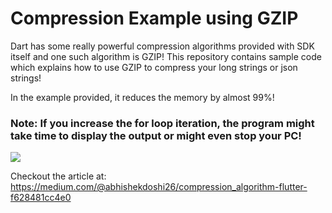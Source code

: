 # Compression Example using GZIP

Dart has some really powerful compression algorithms provided with SDK itself and one such algorithm is GZIP!
This repository contains sample code which explains how to use GZIP to compress your long strings or json strings!

In the example provided, it reduces the memory by almost 99%!

### Note: If you increase the for loop iteration, the program might take time to display the output or might even stop your PC!

<img src="https://cdn-images-1.medium.com/max/800/1*8PWH9Bv5r9eMAUcDG--6xw.png"></img>

Checkout the article at: https://medium.com/@abhishekdoshi26/compression_algorithm-flutter-f628481cc4e0
